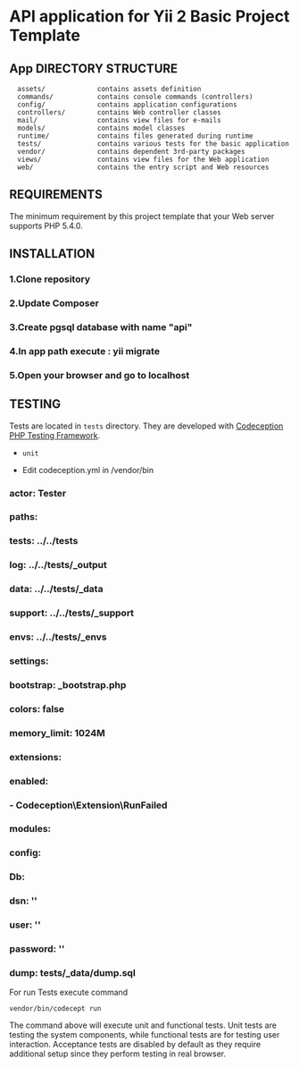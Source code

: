 API application for Yii 2 Basic Project Template 
============================

App
DIRECTORY STRUCTURE
-------------------

      assets/             contains assets definition
      commands/           contains console commands (controllers)
      config/             contains application configurations
      controllers/        contains Web controller classes
      mail/               contains view files for e-mails
      models/             contains model classes
      runtime/            contains files generated during runtime
      tests/              contains various tests for the basic application
      vendor/             contains dependent 3rd-party packages
      views/              contains view files for the Web application
      web/                contains the entry script and Web resources



REQUIREMENTS
------------

The minimum requirement by this project template that your Web server supports PHP 5.4.0.


INSTALLATION
------------
### 1.Clone repository
### 2.Update Composer
### 3.Create pgsql database with name "api"
### 4.In app path execute : yii migrate
### 5.Open your browser and go to localhost



TESTING
-------

Tests are located in `tests` directory. They are developed with [Codeception PHP Testing Framework](http://codeception.com/).

- `unit`

- Edit codeception.yml in /vendor/bin
### actor: Tester
### paths:
###    tests: ../../tests
###    log: ../../tests/_output
###    data: ../../tests/_data
###    support: ../../tests/_support
###    envs: ../../tests/_envs
### settings:
###    bootstrap: _bootstrap.php
###    colors: false
###    memory_limit: 1024M
### extensions:
###    enabled:
###        - Codeception\Extension\RunFailed
### modules:
###    config:
###        Db:
###            dsn: ''
###            user: ''
###            password: ''
###            dump: tests/_data/dump.sql


For run Tests execute command
```
vendor/bin/codecept run
``` 

The command above will execute unit and functional tests. Unit tests are testing the system components, while functional
tests are for testing user interaction. Acceptance tests are disabled by default as they require additional setup since
they perform testing in real browser. 


